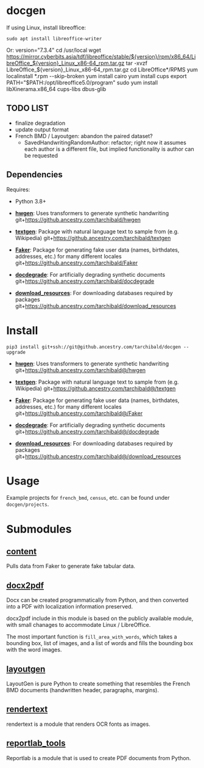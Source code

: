 # docgen

If using Linux, install libreoffice:

    sudo apt install libreoffice-writer
    
Or:
    version="7.3.4"
    cd /usr/local
    wget https://mirror.cyberbits.asia/tdf/libreoffice/stable/${version}/rpm/x86_64/LibreOffice_${version}_Linux_x86-64_rpm.tar.gz
    tar -xvzf LibreOffice_${version}_Linux_x86-64_rpm.tar.gz
    cd LibreOffice*/RPMS
    yum localinstall *.rpm --skip-broken
    yum install cairo
    yum install cups
    export PATH="$PATH:/opt/libreoffice5.0/program"
    sudo yum install libXinerama.x86_64 cups-libs dbus-glib

## TODO LIST
* finalize degradation
* update output format
* French BMD / Layoutgen: abandon the paired dataset? 
  * SavedHandwritingRandomAuthor: refactor; right now it assumes each author is a different file, but implied functionality is author can be requested

## Dependencies
Requires:

* Python 3.8+

* [**hwgen**](https://github.ancestry.com/tarchibald/hwgen): Uses transformers to generate synthetic handwriting
  git+https://github.ancestry.com/tarchibald/hwgen
    
* [**textgen**](https://github.ancestry.com/tarchibald/textgen): Package with natural language text to sample from (e.g. Wikipedia)
  git+https://github.ancestry.com/tarchibald/textgen

* [**Faker**](https://github.ancestry.com/tarchibald/Faker): Package for generating fake user data (names, birthdates, addresses, etc.) for many different locales
  git+https://github.ancestry.com/tarchibald/Faker

* [**docdegrade**](https://github.ancestry.com/tarchibald/docdegrade): For artificially degrading synthetic documents
  git+https://github.ancestry.com/tarchibald/docdegrade

* [**download_resources**](https://github.ancestry.com/tarchibald/download_resources): For downloading databases required by packages
  git+https://github.ancestry.com/tarchibald/download_resources

# Install
    
    pip3 install git+ssh://git@github.ancestry.com/tarchibald/docgen --upgrade

* [**hwgen**](https://github.ancestry.com/tarchibald@/hwgen): Uses transformers to generate synthetic handwriting
  git+https://github.ancestry.com/tarchibald@/hwgen
    
* [**textgen**](https://github.ancestry.com/tarchibald@/textgen): Package with natural language text to sample from (e.g. Wikipedia)
  git+https://github.ancestry.com/tarchibald@/textgen

* [**Faker**](https://github.ancestry.com/tarchibald@/Faker): Package for generating fake user data (names, birthdates, addresses, etc.) for many different locales
  git+https://github.ancestry.com/tarchibald@/Faker

* [**docdegrade**](https://github.ancestry.com/tarchibald@/docdegrade): For artificially degrading synthetic documents
  git+https://github.ancestry.com/tarchibald@/docdegrade

* [**download_resources**](https://github.ancestry.com/tarchibald@/download_resources): For downloading databases required by packages
  git+https://github.ancestry.com/tarchibald@/download_resources

# Usage

Example projects for `french_bmd`, `census`, etc. can be found under `docgen/projects`.

# Submodules
## [**content**](https://github.ancestry.com/Tahlor/docgen/tree/master/docgen/content)

Pulls data from Faker to generate fake tabular data.


## [**docx2pdf**](https://github.ancestry.com/Tahlor/docgen/tree/master/docgen/docx2pdf)
Docx can be created programmatically from Python, and then converted into a PDF with localization information preserved.

docx2pdf include in this module is based on the publicly available module, with small chanages to accommodate Linux / LibreOffice. 

The most important function is `fill_area_with_words`, which takes a bounding box, list of images, and a list of words and 
fills the bounding box with the word images.

## [**layoutgen**](https://github.ancestry.com/Tahlor/docgen/tree/master/docgen/layoutgen)

LayoutGen is pure Python to create something that resembles the French BMD documents (handwritten header, paragraphs, margins).

## [**rendertext**](https://github.ancestry.com/Tahlor/docgen/tree/master/docgen/rendertext)
rendertext is a module that renders OCR fonts as images.

## [**reportlab_tools**](https://github.ancestry.com/Tahlor/docgen/tree/master/docgen/reportlab_tools)

Reportlab is a module that is used to create PDF documents from Python.

